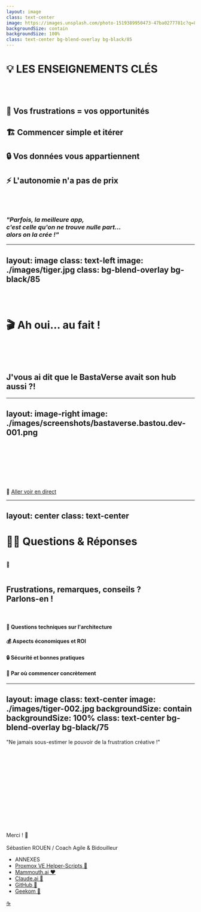 ```yaml
---
layout: image
class: text-center
image: https://images.unsplash.com/photo-1519389950473-47ba0277781c?q=80&w=1000&auto=format&fit=crop
backgroundSize: contain
backgroundSize: 100%
class: text-center bg-blend-overlay bg-black/85
---
```


# 💡 **LES ENSEIGNEMENTS CLÉS**

<br /><br />

<v-clicks>

## 🎯 **Vos frustrations** = vos opportunités
## 🏗️ **Commencer simple** et itérer
## 🔒 **Vos données** vous appartiennent
## ⚡ **L'autonomie** n'a pas de prix

</v-clicks>

<br /><br />

<v-click>

### *"Parfois, la meilleure app,<br />c'est celle qu'on ne trouve nulle part...<br />alors on la crée !"*

</v-click>

<!--
Ces enseignements dépassent la technique : c'est une philosophie de reprise de contrôle sur notre vie numérique.
-->

---
layout: image
class: text-left
image: ./images/tiger.jpg
class: bg-blend-overlay bg-black/85
---

<br /><br />

# 🎬 Ah oui... au fait !

<br /><br /><br />

## J'vous ai dit que le BastaVerse avait son hub aussi ?!

<!--
Place au bastaverse ! J'espère que ma connexion tiendra... 😅
-->


---
layout: image-right
image: ./images/screenshots/bastaverse.bastou.dev-001.png
---

<br /><br /><br /><br /><br /><br /><br />
🔗 <a href="https://drafts.bastaverse.bastou.dev" target="_blank">Aller voir en direct</a>



---
layout: center
class: text-center
---

# 🙋‍♂️ Questions & Réponses

<br />
<div class="text-6xl mb-8">💬</div>
<br />

<v-click>

## Frustrations, remarques, conseils ?<br />Parlons-en !

<br />

#### 🤔 **Questions techniques** sur l'architecture
#### 💰 **Aspects économiques** et ROI
#### 🔒 **Sécurité** et bonnes pratiques  
#### 🚀 **Par où commencer** concrètement

</v-click>

<!--
C'est le moment d'échanger ! N'hésitez pas à partager vos propres frustrations avec les SaaS actuels.
-->

---
layout: image
class: text-center
image: ./images/tiger-002.jpg
backgroundSize: contain
backgroundSize: 100%
class: text-center bg-blend-overlay bg-black/75
---

<div class="mt-8">
"Ne jamais sous-estimer le pouvoir de la frustration créative !"
</div>

<br /><br /><br /><br /><br /><br /><br /><br /><br /><br /><br /><br />

<div class="text-left font-bold">Merci ! 🙏<br /><br />Sébastien ROUEN / Coach Agile & Bidouilleur</div>

<div class="abs-br m-6 mb-20 flex text-right gap-2">
  <ul class="list-none text-sm">
    <li class="list-none text-sm text-blue-300">ANNEXES</li>
    <li class="list-none text-2 text-blue-400">
      <a href="https://community-scripts.github.io/ProxmoxVE/scripts" target="_blank">Proxmox VE Helper-Scripts 🔗</a>
    </li>
    <li class="list-none text-2 text-blue-400">
      <a href="https://mammouth.ai" target="_blank">Mammouth.ai ❤️</a>
    </li>
    <li class="list-none text-2 text-blue-400">
      <a href="https://claude.ai" target="_blank">Claude.ai 🔗</a>
    </li>
    <li class="list-none text-2 text-blue-400">
      <a href="https://github.com" target="_blank">GitHub 🔗</a>
    </li>
    <li class="list-none text-2 text-blue-400">
      <a href="https://www.geekom.fr" target="_blank">Geekom 🔗</a>
    </li>
  </ul>
</div>


<div class="abs-br m-6 flex gap-2">
  <a href="https://github.com/sebastien-rouen" target="_blank" alt="GitHub"
    class="text-xl slidev-icon-btn opacity-50 !border-none !hover:text-white">
    <carbon-logo-github />
  </a>
  <a href="https://buymeacoffee.com/sebastien.rouen" target="_blank" alt="Buy me a coffee"
    class="text-xl slidev-icon-btn opacity-50 !border-none !hover:text-white">
    ☕
  </a>
</div>

<!--
Merci pour votre attention ! N'hésitez pas à me contacter pour continuer la discussion.
-->